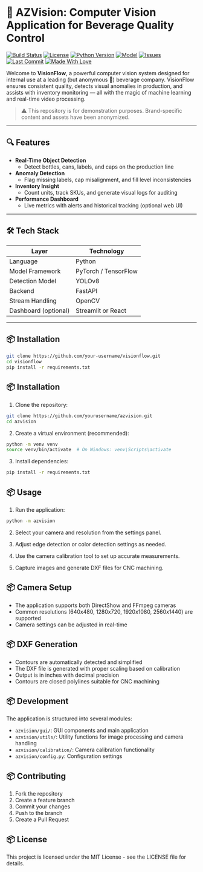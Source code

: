 # 🌵 AZVision: Computer Vision Application for Beverage Quality Control

[![Build Status](https://img.shields.io/github/actions/workflow/status/jharnos/azvision/ci.yml?branch=main)](https://github.com/jharnos/azvision/actions)
[![License](https://img.shields.io/github/license/jharnos/azvision)](LICENSE)
[![Python Version](https://img.shields.io/badge/python-3.9%2B-blue.svg)](https://www.python.org/downloads/)
[![Model](https://img.shields.io/badge/model-YOLOv8-brightgreen)](https://github.com/ultralytics/ultralytics)
[![Issues](https://img.shields.io/github/issues/jharnos/azvision)](https://github.com/jharnos/azvision/issues)
[![Last Commit](https://img.shields.io/github/last-commit/jharnos/azvision)](https://github.com/jharnos/azvision/commits/main)
[![Made With Love](https://img.shields.io/badge/Made%20with-%F0%9F%92%96-red.svg)](#)

Welcome to **VisionFlow**, a powerful computer vision system designed for internal use at a leading (but anonymous 👀) beverage company. VisionFlow ensures consistent quality, detects visual anomalies in production, and assists with inventory monitoring — all with the magic of machine learning and real-time video processing.

> ⚠️ This repository is for demonstration purposes. Brand-specific content and assets have been anonymized.

---

## 🔍 Features

- **Real-Time Object Detection**
  - Detect bottles, cans, labels, and caps on the production line
- **Anomaly Detection**
  - Flag missing labels, cap misalignment, and fill level inconsistencies
- **Inventory Insight**
  - Count units, track SKUs, and generate visual logs for auditing
- **Performance Dashboard**
  - Live metrics with alerts and historical tracking (optional web UI)

---

## 🛠️ Tech Stack

| Layer                | Technology           |
| -------------------- | -------------------- |
| Language             | Python               |
| Model Framework      | PyTorch / TensorFlow |
| Detection Model      | YOLOv8               |
| Backend              | FastAPI              |
| Stream Handling      | OpenCV               |
| Dashboard (optional) | Streamlit or React   |

---

## 📦 Installation

```bash
git clone https://github.com/your-username/visionflow.git
cd visionflow
pip install -r requirements.txt
```

## 📦 Installation

1. Clone the repository:
```bash
git clone https://github.com/yourusername/azvision.git
cd azvision
```

2. Create a virtual environment (recommended):
```bash
python -m venv venv
source venv/bin/activate  # On Windows: venv\Scripts\activate
```

3. Install dependencies:
```bash
pip install -r requirements.txt
```

## 📦 Usage

1. Run the application:
```bash
python -m azvision
```

2. Select your camera and resolution from the settings panel.

3. Adjust edge detection or color detection settings as needed.

4. Use the camera calibration tool to set up accurate measurements.

5. Capture images and generate DXF files for CNC machining.

## 📦 Camera Setup

- The application supports both DirectShow and FFmpeg cameras
- Common resolutions (640x480, 1280x720, 1920x1080, 2560x1440) are supported
- Camera settings can be adjusted in real-time

## 📦 DXF Generation

- Contours are automatically detected and simplified
- The DXF file is generated with proper scaling based on calibration
- Output is in inches with decimal precision
- Contours are closed polylines suitable for CNC machining

## 📦 Development

The application is structured into several modules:

- `azvision/gui/`: GUI components and main application
- `azvision/utils/`: Utility functions for image processing and camera handling
- `azvision/calibration/`: Camera calibration functionality
- `azvision/config.py`: Configuration settings

## 📦 Contributing

1. Fork the repository
2. Create a feature branch
3. Commit your changes
4. Push to the branch
5. Create a Pull Request

## 📦 License

This project is licensed under the MIT License - see the LICENSE file for details.
